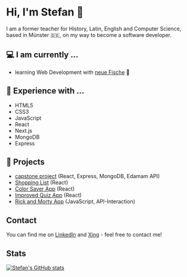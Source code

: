 # Hi, I'm Stefan  :wave:

I am a former teacher for History, Latin, English and Computer Science, based in Münster 🇩🇪, on my way to become a software developer. 

## 💻 I am currently ...
- learning Web Development with [neue Fische](https://www.neuefische.de/)  🐧

## 💬 Experience with ...
- HTML5
- CSS3
- JavaScript
- React
- Next.js
- MongoDB
- Express

## 🧠 Projects
- [capstone project](https://github.com/s-kond/capstone-cook4all) (React, Express, MongoDB, Edamam API)
- [Shopping List](https://shoppinglist-kappa.vercel.app/) (React)
- [Color Saver App](https://color-saver-sandy.vercel.app) (React)
- [Improved Quiz App](https://quiz-app-ultra-git-main-s-kond.vercel.app) (React)
- [Rick and Morty App](https://rick-and-morty-app-omega-orcin.vercel.app) (JavaScript, API-Interaction)

## Contact

You can find me on [LinkedIn](https://www.linkedin.com/in/stefan-kondring-04b27b246/) and [Xing](https://www.xing.com/profile/Stefan_Kondring/cv) - feel free to contact me!

## Stats
[![Stefan's GitHub stats](https://github-readme-stats.vercel.app/api?username=s-kond&theme=tokyonight)](https://github.com/s-kond/github-readme-stats)
